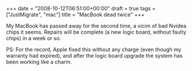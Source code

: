 +++
date = "2008-10-12T06:51:00+00:00"
draft = true
tags = ["JustMigrate", "mac"]
title = "MacBook dead twice"
+++
<p>My MacBook has passed away for the second time, a vicim of bad Nvidea chips it seems. Repairs will be complete (a new logic board, without faulty chips) in a week or so.</p>
<p>PS: For the record, Apple fixed this without any charge (even though my warranty had expired), and after the logic board upgrade the system has been working like a charm.</p>